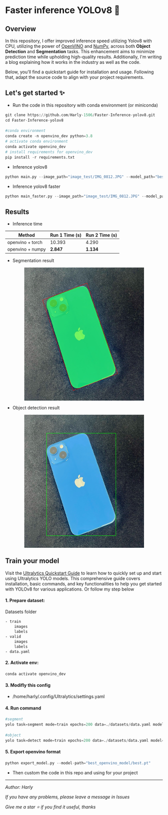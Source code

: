 # Faster inference YOLOv8 🚀

## Overview

In this repository, I offer improved inference speed utilizing Yolov8 with CPU, utilizing the power of [OpenVINO](https://github.com/openvinotoolkit/openvino) and [NumPy](https://numpy.org), across both **Object Detection** and **Segmentation** tasks. This enhancement aims to minimize prediction time while upholding high-quality results. Additionally, I'm writing a blog explaining how it works in the industry as well as the code.

Below, you'll find a quickstart guide for installation and usage. Following that, adapt the source code to align with your project requirements.

## Let's get started ✨ 
- Run the code in this repository with conda environment (or miniconda)
```python
git clone https://github.com/Harly-1506/Faster-Inference-yolov8.git
cd Faster-Inference-yolov8

#conda environment 
conda create -n openvino_dev python=3.8 
# activate conda environment 
conda activate openvino_dev
# install requirements for openvino_dev
pip install -r requirements.txt
```
- Inference yolov8
```python
python main.py --image_path="image_test/IMG_0812.JPG" --model_path="best_openvino_model/openvino_model_yolov8.xml" --output_path="debug/result"
```
- Inference yolov8 faster
```python
python main_faster.py --image_path="image_test/IMG_0812.JPG" --model_path="best_openvino_model/openvino_model_yolov8.xml" --output_path="debug/result_faster"
```
## Results
- Inference time
  
| Method           | Run 1 Time (s) | Run 2 Time (s) |
|------------------|----------------|----------------|
| openvino + torch | 10.393            | 4.290            |
| openvino + numpy | **2.847**            | **1.134**            |
 
- Segmentation result

<img style="display: block;-webkit-user-select: none;margin: auto;cursor: zoom-in;background-color: hsl(0, 0%, 90%);transition: background-color 300ms;" src="https://raw.githubusercontent.com/Harly-1506/Faster-Inference-yolov8/main/debug/result_faster/image_with_masks.jpg?token=GHSAT0AAAAAAB4F4XQWNYF25ZJ5SBKLBRTQZSIPCWA" width="383" height="424"> 
 
- Object detection result

<img style="display: block;-webkit-user-select: none;margin: auto;cursor: zoom-in;background-color: hsl(0, 0%, 90%);transition: background-color 300ms;" src="https://raw.githubusercontent.com/Harly-1506/Faster-Inference-yolov8/main/debug/result_faster/image_with_bbox.jpg?token=GHSAT0AAAAAAB4F4XQWFZSRFOJWDLWQ3HQ2ZSIPHWQ" width="383" height="424">

## Train your model
Visit the [Ultralytics Quickstart Guide](https://docs.ultralytics.com/quickstart/) to learn how to quickly set up and start using Ultralytics YOLO models. This comprehensive guide covers installation, basic commands, and key functionalities to help you get started with YOLOv8 for various applications. Or follow my step below
#### 1. Prepare dataset:
Datasets folder

    - train
        images
        labels
    - valid
        images
        labels
    - data.yaml


#### 2. Activate env:
```python
conda activate openvino_dev
```
#### 3. Modifly this config 
   
 - /home/harly/.config/Ultralytics/settings.yaml
   
#### 4. Run command
```python
#segment
yolo task=segment mode=train epochs=200 data=./datasets/data.yaml model=yolov8x-seg.pt imgsz=640 batch=16 patience=0 device=0

#object
yolo task=detect mode=train epochs=200 data=./datasets/data.yaml model=yolov8x.pt imgsz=640 batch=16 patience=0 device=0
```
#### 5. Export openvino format
```python
python export_model.py --model-path="best_openvino_model/best.pt"
```
- Then custom the code in this repo and using for your project


___

*Author: Harly*

*If you have any problems, please leave a message in Issues*

*Give me a star :star: if you find it useful, thanks*
